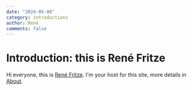 ```yaml
---
date: "2024-05-08"
category: introductions
author: René
comments: false
---
```


# Introduction: this is René Fritze

Hi everyone, this is [René Fritze](../../about/rene).
I'm your host for this site, more details in [About](../../about).
